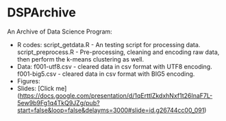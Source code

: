 DSPArchive
==========

An Archive of Data Science Program: 

+ R codes: script_getdata.R    - An testing script for processing data.
           script_preprocess.R - Pre-processing, cleaning and encoding raw data,
                                 then perform the k-means clustering as well.
+ Data: f001-utf8.csv - cleared data in csv format with UTF8 encoding.
        f001-big5.csv - cleared data in csv format with BIG5 encoding.
+ Figures:
+ Slides: [Click me] (https://docs.google.com/presentation/d/1qErttlZkdxhNxf1t26InaF7L-5ew9b9Fg1q4TkQ9JZg/pub?start=false&loop=false&delayms=3000#slide=id.g26744cc00_091)
